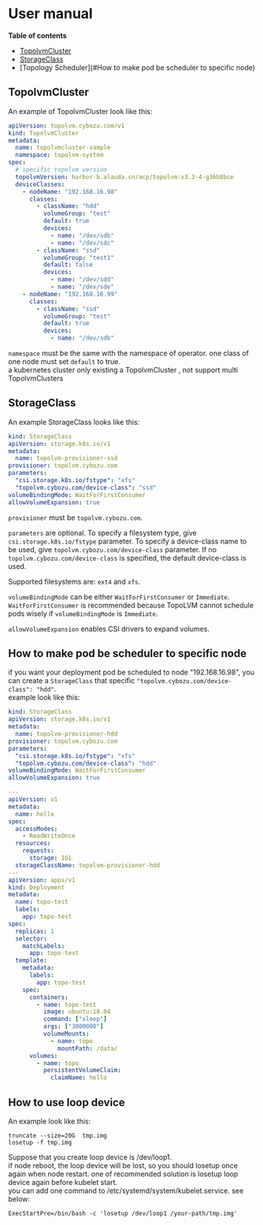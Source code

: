 User manual
==========

**Table of contents**

- [TopolvmCluster](#topolvmcluster)
- [StorageClass](#storageclass)
- [Topology Scheduler](#How to make pod be scheduler to specific node)


TopolvmCluster
------------

An example of TopolvmCluster look like this:
```yaml
apiVersion: topolvm.cybozu.com/v1
kind: TopolvmCluster
metadata:
  name: topolvmcluster-sample
  namespace: topolvm-system
spec:
  # specific topolvm version
  topolvmVersion: harbor-b.alauda.cn/acp/topolvm:v3.3-4-g36b8bce
  deviceClasses:
    - nodeName: "192.168.16.98"
      classes:
        - className: "hdd"
          volumeGroup: "test"
          default: true
          devices:
            - name: "/dev/sdb"
            - name: "/dev/sdc"
        - className: "ssd"
          volumeGroup: "test1"
          default: false
          devices:
            - name: "/dev/sdd"
            - name: "/dev/sde"
    - nodeName: "192.168.16.99"
      classes:
        - className: "ssd"
          volumeGroup: "test"
          default: true
          devices:
            - name: "/dev/sdb"
```
`namespace` must be the same with the namespace of operator. one class of one node must set `default` to true.  
a kubernetes cluster only existing a TopolvmCluster , not support multi TopolvmClusters 

StorageClass
------------
An example StorageClass looks like this:


```yaml
kind: StorageClass
apiVersion: storage.k8s.io/v1
metadata:
  name: topolvm-provisioner-ssd
provisioner: topolvm.cybozu.com
parameters:
  "csi.storage.k8s.io/fstype": "xfs"
  "topolvm.cybozu.com/device-class": "ssd"
volumeBindingMode: WaitForFirstConsumer
allowVolumeExpansion: true
```

`provisioner` must be `topolvm.cybozu.com`.

`parameters` are optional.
To specify a filesystem type, give `csi.storage.k8s.io/fstype` parameter.
To specify a device-class name to be used, give `topolvm.cybozu.com/device-class` parameter.
If no `topolvm.cybozu.com/device-class` is specified, the default device-class is used.

Supported filesystems are: `ext4` and `xfs`.

`volumeBindingMode` can be either `WaitForFirstConsumer` or `Immediate`.
`WaitForFirstConsumer` is recommended because TopoLVM cannot schedule pods
wisely if `volumeBindingMode` is `Immediate`.

`allowVolumeExpansion` enables CSI drivers to expand volumes.


How to make pod be scheduler to specific node
--------------

if you want your deployment pod be scheduled to node "192.168.16.98", you can create a `StorageClass` that specific `"topolvm.cybozu.com/device-class": "hdd"`.  
example look like this:
```yaml
kind: StorageClass
apiVersion: storage.k8s.io/v1
metadata:
  name: topolvm-provisioner-hdd
provisioner: topolvm.cybozu.com
parameters:
  "csi.storage.k8s.io/fstype": "xfs"
  "topolvm.cybozu.com/device-class": "hdd"
volumeBindingMode: WaitForFirstConsumer
allowVolumeExpansion: true

---
apiVersion: v1
metadata:
  name: hello
spec:
  accessModes:
    - ReadWriteOnce
  resources:
    requests:
      storage: 1Gi
  storageClassName: topolvm-provisioner-hdd
---
apiVersion: apps/v1
kind: Deployment
metadata:
  name: topo-test
  labels:
    app: topo-test
spec:
  replicas: 1
  selector:
    matchLabels:
      app: topo-test
  template:
    metadata:
      labels:
        app: topo-test
    spec:
      containers:
        - name: topo-test
          image: ubuntu:18.04
          command: ["sleep"]
          args: ["3000000"]
          volumeMounts:
            - name: topo
              mountPath: /data/
      volumes:
        - name: topo
          persistentVolumeClaim:
            claimName: hello

```

How to use loop device 
----------

An example look like this:

```console
truncate --size=20G  tmp.img
losetup -f tmp.img
```

Suppose that you create loop device is /dev/loop1.  
if node reboot, the loop device will be lost, so you should losetup once again when node restart.
one of recommended solution is losetup loop device again before kubelet start.  
you can add one command to /etc/systemd/system/kubelet.service. see below:
```
ExecStartPre=/bin/bash -c 'losetup /dev/loop1 /your-path/tmp.img'
```








